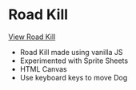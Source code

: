 # Road Kill

[View Road Kill](https://brixsta.github.io/Road-Kill/)

- Road Kill made using vanilla JS
- Experimented with Sprite Sheets
- HTML Canvas
- Use keyboard keys to move Dog
